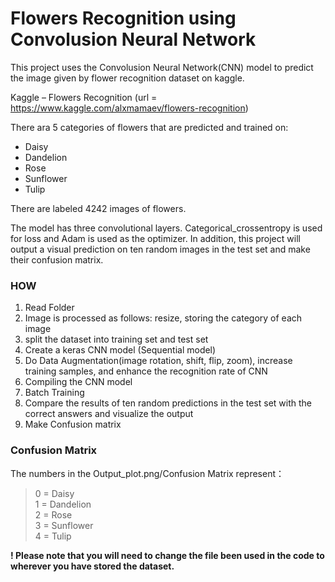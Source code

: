 # Flowers Recognition using Convolusion Neural Network
This project uses the Convolusion Neural Network(CNN) model to predict the image given by flower recognition dataset on kaggle.


Kaggle – Flowers Recognition  (url = https://www.kaggle.com/alxmamaev/flowers-recognition)

There ara 5 categories of flowers that are predicted and trained on:
* Daisy
* Dandelion
* Rose
* Sunflower
* Tulip

There are labeled 4242 images of flowers.

The model has three convolutional layers. Categorical_crossentropy is used for loss and Adam is used as the optimizer. In addition, this project will output a visual prediction on ten random images in the test set and make their confusion matrix.

### **HOW**
  1.	Read Folder
  2.	Image is processed as follows: resize, storing the category of each image
  3.	split the dataset into training set and test set
  4.	Create a keras CNN model (Sequential model)
  5.	Do Data Augmentation(image rotation, shift, flip, zoom), increase training samples, and enhance the recognition rate of CNN
  6.	Compiling the CNN model
  7.	Batch Training
  8.	Compare the results of ten random predictions in the test set with the correct answers and visualize the output
  9.	Make Confusion matrix
  
### **Confusion Matrix**
The numbers in the Output_plot.png/Confusion Matrix represent：

>0 = Daisy  
>1 = Dandelion  
>2 = Rose  
>3 = Sunflower  
>4 = Tulip  
  

**! Please note that you will need to change the file been used in the code to wherever you have stored the dataset.**
